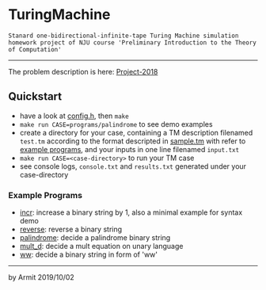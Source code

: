 # TuringMachine

    Stanard one-bidirectional-infinite-tape Turing Machine simulation
    homework project of NJU course 'Preliminary Introduction to the Theory of Computation'

----

The problem description is here: [Project-2018](https://github.com/ptc-nju/Project-2018)

## Quickstart

  - have a look at [config.h](/src/config.h), then `make`
  - `make run CASE=programs/palindrome` to see demo examples
  - create a directory for your case, containing a TM description filenamed `test.tm` according to the format descripted in [sample.tm](/sample.tm) with refer to [example programs](/programs), and your inputs in one line filenamed `input.txt`
  - `make run CASE=<case-directory>` to run your TM case
  - see console logs, `console.txt` and `results.txt` generated under your case-directory

### Example Programs

  - [incr](/programs/incr/test.tm): increase a binary string by 1, also a minimal example for syntax demo
  - [reverse](/programs/reverse/test.tm): reverse a binary string
  - [palindrome](/programs/palindrome/test.tm): decide a palindrome binary string
  - [mult_d](/programs/mult_d/test.tm): decide a mult equation on unary language
  - [ww](/programs/ww/test.tm): decide a binary string in form of 'ww'

----

by Armit
2019/10/02 
